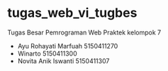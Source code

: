 # tugas_web_vi_tugbes
Tugas Besar Pemrograman Web Praktek
kelompok 7
- Ayu Rohayati Marfuah 5150411270
- Winarto   5150411300
- Novita Anik Iswanti  5150411307
